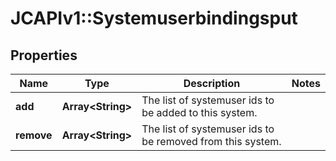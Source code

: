 # JCAPIv1::Systemuserbindingsput

## Properties
Name | Type | Description | Notes
------------ | ------------- | ------------- | -------------
**add** | **Array&lt;String&gt;** | The list of systemuser ids to be added to this system. | 
**remove** | **Array&lt;String&gt;** | The list of systemuser ids to be removed from this system. | 



